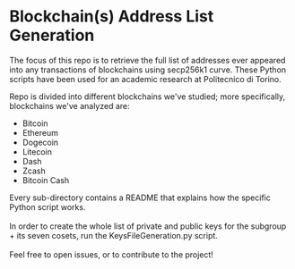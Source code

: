 # Blockchain(s) Address List Generation
The focus of this repo is to retrieve the full list of addresses ever appeared into any transactions of blockchains using secp256k1 curve. 
These Python scripts have been used for an academic research at Politecnico di Torino.

Repo is divided into different blockchains we've studied; more specifically, blockchains we've analyzed are: 
- Bitcoin 
- Ethereum
- Dogecoin
- Litecoin 
- Dash
- Zcash
- Bitcoin Cash

Every sub-directory contains a README that explains how the specific Python script works.
<br><br>
In order to create the whole list of private and public keys for the subgroup + its seven cosets, run the KeysFileGeneration.py script. 
<br><br>
Feel free to open issues, or to contribute to the project!

